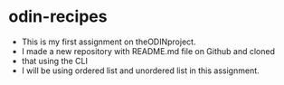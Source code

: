 # odin-recipes
+ This is my first assignment on theODINproject.
+ I made a new repository with README.md file on Github and cloned
+ that using the CLI
+ I will be using ordered list and unordered list in this assignment.